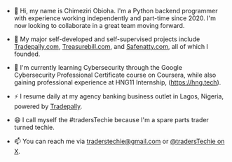 - 👋 Hi, my name is Chimeziri Obioha. I'm a Python backend programmer with experience working independently and part-time since 2020. I'm now looking to collaborate in a great team moving forward.

- 👀 My major self-developed and self-supervised projects include [Tradepally.com](https://Tradepally.com), [Treasurebill.com](https://Treasurebill.com), and [Safenatty.com](https://Safenatty.com), all of which I founded.

- 🌱 I'm currently learning Cybersecurity through the Google Cybersecurity Professional Certificate course on Coursera, while also gaining professional experience at HNG11 Internship, (https://hng.tech).

- ⚡ I resume daily at my agency banking business outlet in Lagos, Nigeria, powered by [Tradepally](https://Tradepally.com).

- 😄 I call myself the #tradersTechie because I'm a spare parts trader turned techie.

- 📫 You can reach me via traderstechie@gmail.com or [@tradersTechie on X](https://x.com/tradersTechie).
